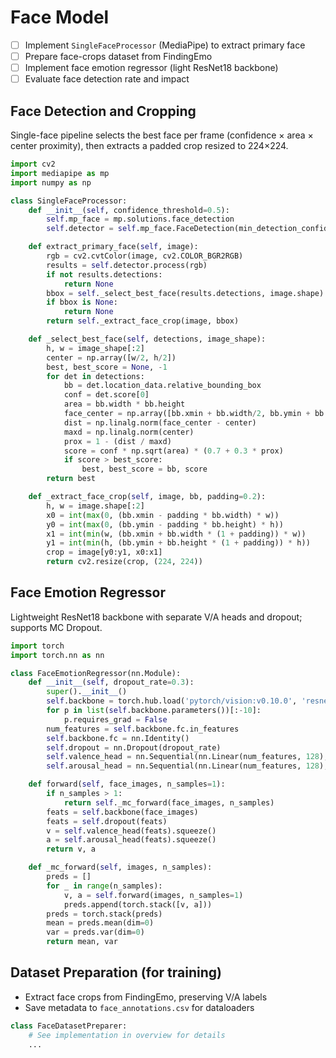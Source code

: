 # Face Model

- [ ] Implement `SingleFaceProcessor` (MediaPipe) to extract primary face
- [ ] Prepare face-crops dataset from FindingEmo
- [ ] Implement face emotion regressor (light ResNet18 backbone)
- [ ] Evaluate face detection rate and impact

## Face Detection and Cropping
Single-face pipeline selects the best face per frame (confidence × area × center proximity), then extracts a padded crop resized to 224×224.

```python
import cv2
import mediapipe as mp
import numpy as np

class SingleFaceProcessor:
    def __init__(self, confidence_threshold=0.5):
        self.mp_face = mp.solutions.face_detection
        self.detector = self.mp_face.FaceDetection(min_detection_confidence=confidence_threshold)

    def extract_primary_face(self, image):
        rgb = cv2.cvtColor(image, cv2.COLOR_BGR2RGB)
        results = self.detector.process(rgb)
        if not results.detections:
            return None
        bbox = self._select_best_face(results.detections, image.shape)
        if bbox is None:
            return None
        return self._extract_face_crop(image, bbox)

    def _select_best_face(self, detections, image_shape):
        h, w = image_shape[:2]
        center = np.array([w/2, h/2])
        best, best_score = None, -1
        for det in detections:
            bb = det.location_data.relative_bounding_box
            conf = det.score[0]
            area = bb.width * bb.height
            face_center = np.array([bb.xmin + bb.width/2, bb.ymin + bb.height/2]) * np.array([w, h])
            dist = np.linalg.norm(face_center - center)
            maxd = np.linalg.norm(center)
            prox = 1 - (dist / maxd)
            score = conf * np.sqrt(area) * (0.7 + 0.3 * prox)
            if score > best_score:
                best, best_score = bb, score
        return best

    def _extract_face_crop(self, image, bb, padding=0.2):
        h, w = image.shape[:2]
        x0 = int(max(0, (bb.xmin - padding * bb.width) * w))
        y0 = int(max(0, (bb.ymin - padding * bb.height) * h))
        x1 = int(min(w, (bb.xmin + bb.width * (1 + padding)) * w))
        y1 = int(min(h, (bb.ymin + bb.height * (1 + padding)) * h))
        crop = image[y0:y1, x0:x1]
        return cv2.resize(crop, (224, 224))
```

## Face Emotion Regressor
Lightweight ResNet18 backbone with separate V/A heads and dropout; supports MC Dropout.

```python
import torch
import torch.nn as nn

class FaceEmotionRegressor(nn.Module):
    def __init__(self, dropout_rate=0.3):
        super().__init__()
        self.backbone = torch.hub.load('pytorch/vision:v0.10.0', 'resnet18', pretrained=True)
        for p in list(self.backbone.parameters())[:-10]:
            p.requires_grad = False
        num_features = self.backbone.fc.in_features
        self.backbone.fc = nn.Identity()
        self.dropout = nn.Dropout(dropout_rate)
        self.valence_head = nn.Sequential(nn.Linear(num_features, 128), nn.ReLU(), self.dropout, nn.Linear(128, 1))
        self.arousal_head = nn.Sequential(nn.Linear(num_features, 128), nn.ReLU(), self.dropout, nn.Linear(128, 1))

    def forward(self, face_images, n_samples=1):
        if n_samples > 1:
            return self._mc_forward(face_images, n_samples)
        feats = self.backbone(face_images)
        feats = self.dropout(feats)
        v = self.valence_head(feats).squeeze()
        a = self.arousal_head(feats).squeeze()
        return v, a

    def _mc_forward(self, images, n_samples):
        preds = []
        for _ in range(n_samples):
            v, a = self.forward(images, n_samples=1)
            preds.append(torch.stack([v, a]))
        preds = torch.stack(preds)
        mean = preds.mean(dim=0)
        var = preds.var(dim=0)
        return mean, var
```

## Dataset Preparation (for training)
- Extract face crops from FindingEmo, preserving V/A labels
- Save metadata to `face_annotations.csv` for dataloaders

```python
class FaceDatasetPreparer:
    # See implementation in overview for details
    ...
```

